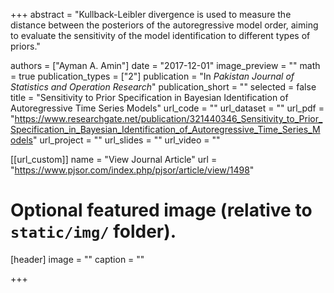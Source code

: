 +++
abstract = "Kullback-Leibler divergence is used to measure the distance between the posteriors of the autoregressive model order, aiming to evaluate the sensitivity of the model identification to different types of priors."

authors = ["Ayman A. Amin"]
date = "2017-12-01"
image_preview = ""
math = true
publication_types = ["2"]
publication = "In *Pakistan Journal of Statistics and Operation Research*"
publication_short = ""
selected = false
title = "Sensitivity to Prior Specification in Bayesian Identification of Autoregressive Time Series Models"
url_code = ""
url_dataset = ""
url_pdf = "https://www.researchgate.net/publication/321440346_Sensitivity_to_Prior_Specification_in_Bayesian_Identification_of_Autoregressive_Time_Series_Models"
url_project = ""
url_slides = ""
url_video = ""

[[url_custom]]
name = "View Journal Article"
url = "https://www.pjsor.com/index.php/pjsor/article/view/1498"

# Optional featured image (relative to `static/img/` folder).
[header]
image = ""
caption = ""

+++
